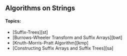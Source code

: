 ## Algorithms on Strings

#### Topics:
* [Suffix-Trees][st]
* [Burrows-Wheeler Transform and Suffix Arrays][bwt]
* [Knuth-Morris-Pratt Algorithm][kmp]
* [Constructing Suffix Arrays and Suffix Trees][sa]


